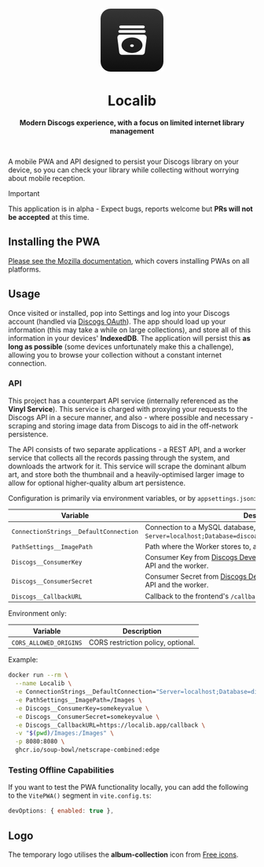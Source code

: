 <p align="center">
  <img src="/assets/logo-app.png" alt="" />
</p>
<h1 align="center">Localib</h1>
<p align="center">
  <strong>Modern Discogs experience, with a focus on limited internet library management</strong>
</p>
<p align="center">
  <img src="https://f.subo.dev/i/discogs-app-image.webp" alt="" />
</p>

A mobile PWA and API designed to persist your Discogs library on your device, so you can check your library while collecting without worrying about mobile reception.

> [!IMPORTANT]  
> This application is in alpha - Expect bugs, reports welcome but **PRs will not be accepted** at this time.

## Installing the PWA

[Please see the Mozilla documentation](https://developer.mozilla.org/en-US/docs/Web/Progressive_web_apps/Guides/Installing), which covers installing PWAs on all platforms.

## Usage

Once visited or installed, pop into Settings and log into your Discogs account (handled via [Discogs OAuth](https://www.discogs.com/developers/#page:authentication,header:authentication-discogs-auth-flow)). The app should load up your information (this may take a while on large collections), and store all of this information in your devices' **IndexedDB**. The application will persist this **as long as possible** (some devices unfortunately make this a challenge), allowing you to browse your collection without a constant internet connection.

### API

This project has a counterpart API service (internally referenced as the **Vinyl Service**). This service is charged with proxying your requests to the Discogs API in a secure manner, and also - where possible and necessary - scraping and storing image data from Discogs to aid in the off-network persistence.

The API consists of two separate applications - a REST API, and a worker service that collects all the records passing through the system, and downloads the artwork for it. This service will scrape the dominant album art, and store both the thumbnail and a heavily-optimised larger image to allow for optional higher-quality album art persistence.

Configuration is primarily via environment variables, or by `appsettings.json`:

Variable | Description
-|-
`ConnectionStrings__DefaultConnection` | Connection to a MySQL database, like `Server=localhost;Database=discoarchive;User=root;Password=password;`
`PathSettings__ImagePath` | Path where the Worker stores to, and the API serves images from.
`Discogs__ConsumerKey` | Consumer Key from [Discogs Developer Application][dcd], used by both the API and the worker.
`Discogs__ConsumerSecret` | Consumer Secret from [Discogs Developer Application][dcd], used by both the API and the worker.
`Discogs__CallbackURL` | Callback to the frontend's `/callback` URL to handle OAuth flow.

Environment only:

Variable | Description
-|-
`CORS_ALLOWED_ORIGINS` | CORS restriction policy, optional.

Example:

```bash
docker run --rm \
  --name Localib \
  -e ConnectionStrings__DefaultConnection="Server=localhost;Database=disc;User=root;Password=password;" \
  -e PathSettings__ImagePath=/Images \
  -e Discogs__ConsumerKey=somekeyvalue \
  -e Discogs__ConsumerSecret=somekeyvalue \
  -e Discogs__CallbackURL=https://localib.app/callback \
  -v "$(pwd)/Images:/Images" \
  -p 8080:8080 \
  ghcr.io/soup-bowl/netscrape-combined:edge
```

### Testing Offline Capabilities

If you want to test the PWA functionality locally, you can add the following to the `VitePWA()` segment in `vite.config.ts`:

```js
devOptions: { enabled: true },
```


## Logo

The temporary logo utilises the **album-collection** icon from [Free icons](https://free-icons.github.io/free-icons/).

[dcd]: https://www.discogs.com/settings/developers
